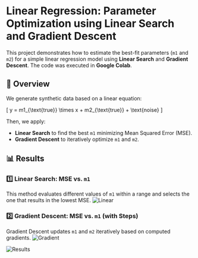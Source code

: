 # Linear Regression: Parameter Optimization using Linear Search and Gradient Descent

This project demonstrates how to estimate the best-fit parameters (`m1` and `m2`) for a simple linear regression model using **Linear Search** and **Gradient Descent**. The code was executed in **Google Colab**.

## 📌 Overview

We generate synthetic data based on a linear equation:

\[
y = m1_{\text{true}} \times x + m2_{\text{true}} + \text{noise}
\]

Then, we apply:
- **Linear Search** to find the best `m1` minimizing Mean Squared Error (MSE).
- **Gradient Descent** to iteratively optimize `m1` and `m2`.

## 📊 Results

### 1️⃣ Linear Search: MSE vs. `m1`
This method evaluates different values of `m1` within a range and selects the one that results in the lowest MSE.
![Linear](https://github.com/user-attachments/assets/bfcc6cc3-1b83-4430-bf27-85ea4e4e5632)

### 2️⃣ Gradient Descent: MSE vs. `m1` (with Steps)
Gradient Descent updates `m1` and `m2` iteratively based on computed gradients.
![Gradient](https://github.com/user-attachments/assets/f77d2cde-dc59-4681-966d-5680964d230a)


![Results](https://github.com/user-attachments/assets/a536f22c-1f54-4735-becc-50464e426a13)
